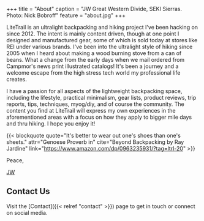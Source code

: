 +++
title = "About"
caption = "JW Great Western Divide, SEKI Sierras. Photo: Nick Bobroff"
feature = "about.jpg"
+++

LiteTrail is an ultralight backpacking and hiking project I've been hacking on since 2012. The intent is mainly content driven, though at one point I designed and manufactured gear, some of which is sold today at stores like REI under various brands. I've been into the ultralight style of hiking since 2005 when I heard about making a wood burning stove from a can of beans. What a change from the early days when we mail ordered from Campmor's news print illustrated catalogs! It's been a journey and a welcome escape from the high stress tech world my professional life creates.

I have a passion for all aspects of the lightweight backpacking space, including the lifestyle, practical minimalism, gear lists, product reviews, trip reports, tips, techniques, myog/diy, and of course the community. The content you find at LiteTrail will express my own experiences in the aforementioned areas with a focus on how they apply to bigger mile days and thru hiking. I hope you enjoy it!

{{< blockquote quote="It's better to wear out one's shoes than one's sheets." attr="Genoese Proverb in" cite="Beyond Backpacking by Ray Jardine" link="https://www.amazon.com/dp/0963235931/?tag=ltrl-20" >}}

Peace,

[JW](https://www.instagram.com/jhaurawachsman/)

## Contact Us

Visit the [Contact]({{< relref "contact" >}}) page to get in touch or connect on social media.
